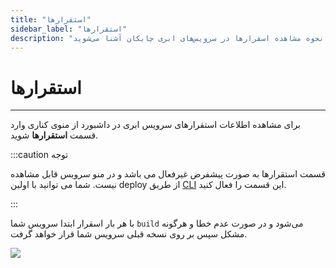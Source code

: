 ```yaml
---
title: "استقرارها"
sidebar_label: "استقرارها"
description: "در این قسمت با نحوه مشاهده اسقرارها در سرویس‌های ابری چابکان آشنا می‌شوید."
---
```


# استقرارها
---

برای مشاهده اطلاعات استقرارهای سرویس ابری در داشبورد از منوی کناری وارد قسمت **استقرارها** شوید.


:::caution توجه

قسمت استقرارها به صورت پیشفرض غیرفعال می باشد و در منو سرویس قابل مشاهده نیست. شما می توانید با اولین deploy از طریق [CLI](https://docs.chabokan.net/deploy/cli/) این قسمت را فعال کنید.

:::

با هر بار اسقرار ابتدا سرویس شما `build` می‌شود و در صورت عدم خطا و هرگونه مشکل سپس بر روی نسخه قبلی سرویس شما قرار خواهد گرفت.

![](https://s1.chabokan.net/docs/images/deploys.png)
